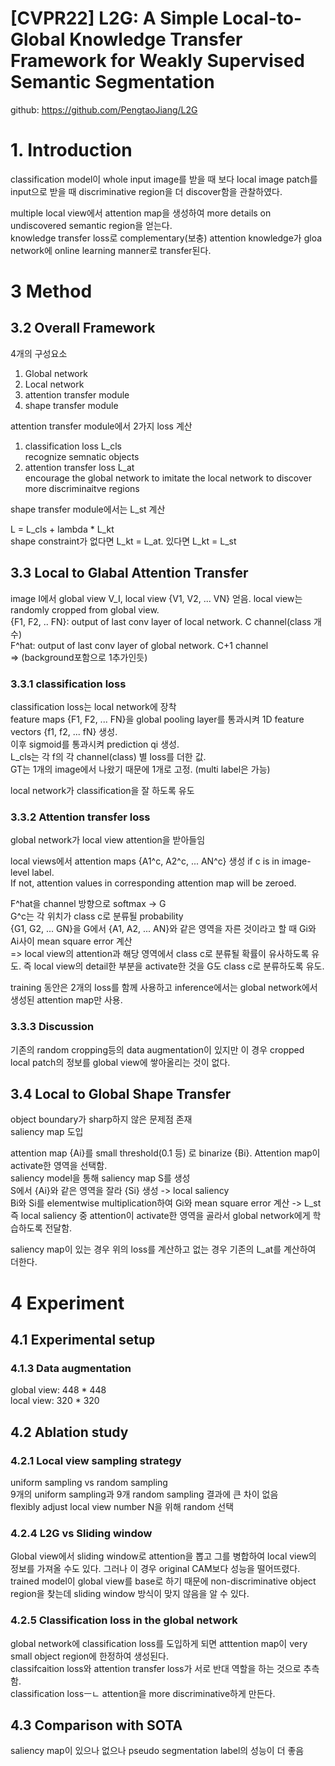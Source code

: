 # [CVPR22] L2G: A Simple Local-to-Global Knowledge Transfer Framework for Weakly Supervised Semantic Segmentation
github: https://github.com/PengtaoJiang/L2G

# 1. Introduction 
classification model이 whole input image를 받을 때 보다 local image patch를 input으로 받을 때 discriminative region을 더 discover함을 관찰하였다.  

multiple local view에서 attention map을 생성하여 more details on undiscovered semantic region을 얻는다.  
knowledge transfer loss로 complementary(보충) attention knowledge가 gloa network에 online learning manner로 transfer된다.  

# 3 Method
## 3.2 Overall Framework
4개의 구성요소
1. Global network
2. Local network
3. attention transfer module
4. shape transfer module 

attention transfer module에서 2가지 loss 계산 
1. classification loss L_cls  
recognize semnatic objects
2. attention transfer loss L_at   
encourage the global network to imitate the local network to discover more discriminaitve regions  

shape transfer module에서는 L_st 계산  

L = L_cls + lambda * L_kt  
shape constraint가 없다면 L_kt = L_at. 있다면 L_kt = L_st  

## 3.3 Local to Glabal Attention Transfer 
image I에서 global view V_I, local view {V1, V2, ... VN} 얻음. local view는 randomly cropped from global view.   
{F1, F2, .. FN}: output of last conv layer of local network. C channel(class 개수)  
F^hat: output of last conv layer of global network. C+1 channel   
=> (background포함으로 1추가인듯) 

### 3.3.1 classification loss
classification loss는 local network에 장착  
feature maps {F1, F2, ... FN}을 global pooling layer를 통과시켜 1D feature vectors {f1, f2, ... fN} 생성.  
이후 sigmoid를 통과시켜 prediction qi 생성.  
L_cls는 각 f의 각 channel(class) 별 loss를 더한 값.  
GT는 1개의 image에서 나왔기 때문에 1개로 고정. (multi label은 가능)  

local network가 classification을 잘 하도록 유도

### 3.3.2 Attention transfer loss
global network가 local view attention을 받아들임  

local views에서 attention maps {A1^c, A2^c, ... AN^c} 생성 if c is in image-level label.  
If not, attention values in corresponding attention map will be zeroed.  

F^hat을 channel 방향으로 softmax -> G  
G^c는 각 위치가 class c로 분류될 probability  
{G1, G2, ... GN}을 G에서 {A1, A2, ... AN}와 같은 영역을 자른 것이라고 할 때 Gi와 Ai사이 mean square error 계산  
=> local view의 attention과 해당 영역에서 class c로 분류될 확률이 유사하도록 유도. 즉 local view의 detail한 부분을 activate한 것을 G도 class c로 분류하도록 유도.  

training 동안은 2개의 loss를 함께 사용하고 inference에서는 global network에서 생성된 attention map만 사용.  

### 3.3.3 Discussion
기존의 random cropping등의 data augmentation이 있지만 이 경우 cropped local patch의 정보를 global view에 쌓아올리는 것이 없다.  

## 3.4 Local to Global Shape Transfer  
object boundary가 sharp하지 않은 문제점 존재  
saliency map 도입  

attention map {Ai}를 small threshold(0.1 등) 로 binarize {Bi}. Attention map이 activate한 영역을 선택함.  
saliency model을 통해 saliency map S를 생성  
S에서 {Ai}와 같은 영역을 잘라 {Si} 생성 -> local saliency  
Bi와 Si를 elementwise multiplication하여 Gi와 mean square error 계산 -> L_st  
즉 local saliency 중 attention이 activate한 영역을 골라서 global network에게 학습하도록 전달함.  

saliency map이 있는 경우 위의 loss를 계산하고 없는 경우 기존의 L_at를 계산하여 더한다.  

# 4 Experiment  
## 4.1 Experimental setup
### 4.1.3 Data augmentation
global view: 448 * 448  
local view: 320 * 320  

## 4.2 Ablation study
### 4.2.1 Local view sampling strategy
uniform sampling vs random sampling  
9개의 uniform sampling과 9개 random sampling 결과에 큰 차이 없음  
flexibly adjust local view number N을 위해 random 선택  

### 4.2.4 L2G vs Sliding window
Global view에서 sliding window로 attention을 뽑고 그를 병합하여 local view의 정보를 가져올 수도 있다. 그러나 이 경우 original CAM보다 성능을 떨어뜨렸다.  
trained model이 global view를 base로 하기 때문에 non-discriminative object region을 찾는데 sliding window 방식이 맞지 않음을 알 수 있다.  

### 4.2.5 Classification loss in the global network
global network에 classification loss를 도입하게 되면 atttention map이 very small object region에 한정하여 생성된다.  
classifcaition loss와 attention transfer loss가 서로 반대 역할을 하는 것으로 추측함.  
classification lossㅡㄴ attention을 more discriminative하게 만든다.  

## 4.3 Comparison with SOTA
saliency map이 있으나 없으나 pseudo segmentation label의 성능이 더 좋음  
